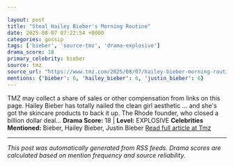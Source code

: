 ```yaml
---

layout: post
title: "Steal Hailey Bieber's Morning Routine"
date: 2025-08-07 07:22:54 +0000
categories: gossip
tags: ['bieber', 'source-tmz', 'drama-explosive']
drama_score: 18
primary_celebrity: bieber
source: tmz
source_url: "https://www.tmz.com/2025/08/07/hailey-bieber-morning-routine-products/"
mentions: {'bieber': 6, 'hailey_bieber': 6, 'justin_bieber': 6}
---
```


TMZ may collect a share of sales or other compensation from links on this page. Hailey Bieber has totally nailed the clean girl aesthetic ... and she's got the skincare products to back it up. The Rhode founder, who closed a billion dollar deal… **Drama Score:** 18 | **Level:** EXPLOSIVE **Celebrities Mentioned:** Bieber, Hailey Bieber, Justin Bieber [Read full article at Tmz](https://www.tmz.com/2025/08/07/hailey-bieber-morning-routine-products/)

---

*This post was automatically generated from RSS feeds. Drama scores are calculated based on mention frequency and source reliability.*